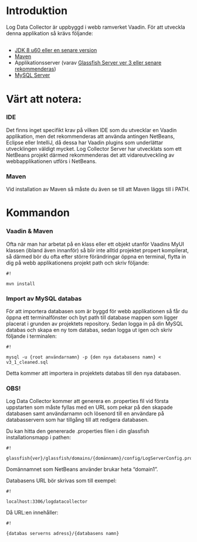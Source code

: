# Introduktion #
Log Data Collector är uppbyggd i webb ramverket Vaadin.
För att utveckla denna applikation så krävs följande:
##
* [JDK 8 u60 eller en senare version](http://www.oracle.com/technetwork/java/javase/downloads/index.html)
* [Maven](http://maven.apache.org/download.cgi)
* Applikationsserver (varav [Glassfish Server ver 3 eller senare rekommenderas](https://glassfish.java.net/download.html))
* [MySQL Server](http://dev.mysql.com/downloads/)
##

# Värt att notera: #
### IDE ###
Det finns inget specifikt krav på vilken IDE som du utvecklar en Vaadin applikation, men det rekommenderas att använda antingen NetBeans, Eclipse eller IntelliJ, då dessa har Vaadin plugins som underlättar utvecklingen väldigt mycket.
Log Collector Server har utvecklats som ett NetBeans projekt därmed rekommenderas det att vidareutveckling av webbapplikationen utförs i NetBeans.

### Maven ###
Vid installation av Maven så måste du även se till att Maven läggs till i PATH.

# Kommandon #
### Vaadin & Maven ###
Ofta när man har arbetat på en klass eller ett objekt utanför Vaadins MyUI klassen (ibland även innanför) så blir inte alltid projektet propert kompilerat, så därmed bör du ofta efter större förändringar öppna en terminal, flytta in dig på webb applikationens projekt path och skriv följande:

```
#!

mvn install

```

### Import av MySQL databas ###
För att importera databasen som är byggd för webb applikationen så får du öppna ett terminalfönster och byt path till database mappen som ligger placerat i grunden av projektets repository. Sedan logga in på din MySQL databas och skapa en ny tom databas, sedan logga ut igen och skriv följande i terminalen:

```
#!

mysql -u {root användarnamn} -p {den nya databasens namn} < v3_1_cleaned.sql
```

Detta kommer att importera in projektets databas till den nya databasen.

### OBS! ###
Log Data Collector kommer att generera en .properties fil vid första uppstarten som måste fyllas med en URL som pekar på den skapade databasen samt användarnamn och lösenord till en användare på databasservern som har tillgång till att redigera databasen.

Du kan hitta den genererade .properties filen i din glassfish installationsmapp i pathen:

```
#!

glassfish{ver}/glassfish/domains/{domännamn}/config/LogServerConfig.properties

```


Domännamnet som NetBeans använder brukar heta “domain1”.

Databasens URL bör skrivas som till exempel:

```
#!

localhost:3306/logdatacollector

```
Då URL:en innehåller:

```
#!

{databas serverns adress}/{databasens namn}

```